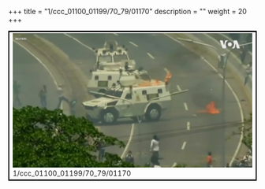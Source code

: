 +++
title = "1/ccc_01100_01199/70_79/01170"
description = ""
weight = 20
+++

<table style="border:2px solid black;max-width:800px;max-height:800px;" 
><tr><td>
<img class="center-fit-jpg"
src="/jpg_/aaa_20190430_NxaOmWaI8sI_01169.jpg">
1/ccc_01100_01199/70_79/01170
</img></td></tr></table>
